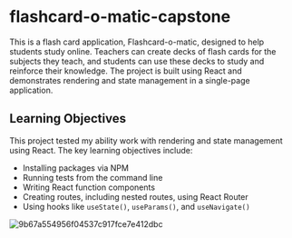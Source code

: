 # flashcard-o-matic-capstone

This is a flash card application, Flashcard-o-matic, designed to help students study online. Teachers can create decks of flash cards for the subjects they teach, and students can use these decks to study and reinforce their knowledge. The project is built using React and demonstrates rendering and state management in a single-page application.

## Learning Objectives

This project tested my ability work with rendering and state management using React. The key learning objectives include:

- Installing packages via NPM
- Running tests from the command line
- Writing React function components
- Creating routes, including nested routes, using React Router
- Using hooks like `useState()`, `useParams()`, and `useNavigate()`

 
![9b67a554956f04537c917fce7e412dbc](https://github.com/user-attachments/assets/817a922f-dfb8-4375-a0eb-b0266e3182c3)
